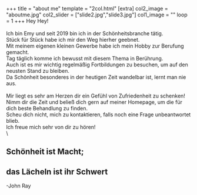 +++
title = "about me"
template = "2col.html"
[extra]
col2_image = "aboutme.jpg"
col2_slider = ["slide2.jpg","slide3.jpg"]
col1_image = ""
loop = 1
+++
Hey Hey!\
\
Ich bin Emy und seit 2019 bin ich in der Schönheitsbranche tätig.\
Stück für Stück habe ich mir den Weg hierher geebnet.\
Mit meinem eigenen kleinen Gewerbe habe ich mein Hobby zur Berufung gemacht.\
Tag täglich komme ich bewusst mit diesem Thema in Berührung.\
Auch ist es mir wichtig regelmäßig Fortbildungen zu besuchen, um auf den neusten Stand zu bleiben.\
Da Schönheit besonderes in der heutigen Zeit wandelbar ist, lernt man nie aus.\
\
Mir liegt es sehr am Herzen dir ein Gefühl von Zufriedenheit zu schenken!\
Nimm dir die Zeit und beließ dich gern auf meiner Homepage, um die für dich beste Behandlung zu finden.\
Scheu dich nicht, mich zu kontaktieren, falls noch eine Frage unbeantwortet blieb.\
Ich freue mich sehr von dir zu hören!\
\
<div class="text-center">
<h2>Schönheit ist Macht;</h2>
<h2>das Lächeln ist ihr Schwert</h2>
</div>
<div class="text-end text-author">-John Ray</div>